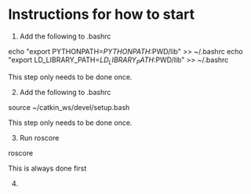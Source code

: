 
# Instructions for how to start 

1) Add the following to .bashrc

echo "export PYTHONPATH=$PYTHONPATH:$PWD/lib" >> ~/.bashrc
echo "export LD_LIBRARY_PATH=$LD_LIBRARY_PATH:$PWD/lib" >> ~/.bashrc

This step only needs to be done once.

2) Add the following to .bashrc

source ~/catkin_ws/devel/setup.bash

This step only needs to be done once.


3) Run roscore

 roscore

This is always done first

4)




